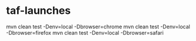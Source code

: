 ﻿# taf-launches
mvn clean test -Denv=local -Dbrowser=chrome
mvn clean test -Denv=local -Dbrowser=firefox
mvn clean test -Denv=local -Dbrowser=safari
